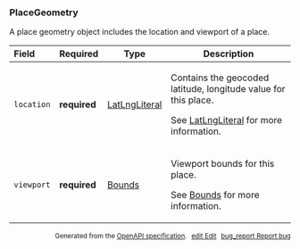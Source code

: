 <!--- This is a generated file, do not edit! -->
<!--- [START maps_http_schema_placegeometry] -->
<h3 class="schema-object" id="PlaceGeometry">PlaceGeometry</h3>

A place geometry object includes the location and viewport of a place.

| Field      | Required     | Type                                            | Description                                                                                                                                                                               |
| :--------- | ------------ | ----------------------------------------------- | ----------------------------------------------------------------------------------------------------------------------------------------------------------------------------------------- |
| `location` | **required** | [LatLngLiteral](#LatLngLiteral "LatLngLiteral") | <div class="ref-property-description"><p>Contains the geocoded latitude, longitude value for this place.</p><p>See <a href="#LatLngLiteral">LatLngLiteral</a> for more information.</div> |
| `viewport` | **required** | [Bounds](#Bounds "Bounds")                      | <div class="ref-property-description"><p>Viewport bounds for this place.</p><p>See <a href="#Bounds">Bounds</a> for more information.</div>                                               |

<p style="text-align: right; font-size: smaller;">Generated from the <a class="gc-analytics-event" data-category="GMP" data-label="openapi-github" href="https://github.com/googlemaps/openapi-specification" title="Google Maps Platform OpenAPI Specification" class="external">OpenAPI specification</a>.
<a class="gc-analytics-event" data-category="GMP" data-label="openapi-github" style="margin-left: 5px;" href="https://github.com/googlemaps/openapi-specification/blob/main/specification/schemas/PlaceGeometry.yml" title="Edit on GitHub"><span class="material-icons">edit</span> Edit</a>
<a class="gc-analytics-event" data-category="GMP" data-label="openapi-github" style="margin-left: 5px;" href="https://github.com/googlemaps/openapi-specification/issues/new?assignees=&labels=type%3A+bug%2C+triage+me&template=bug_report.md&title=[schemas] Bug - PlaceGeometry" title="File bug for schemas on GitHub"><span class="material-icons">bug_report</span> Report bug</a>
</p>

<!--- [END maps_http_schema_placegeometry] -->
